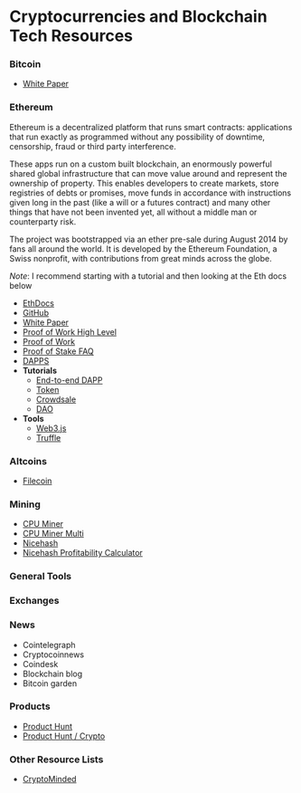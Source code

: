 # Cryptocurrencies and Blockchain Tech Resources


### Bitcoin
 - [White Paper](https://bitcoin.org/bitcoin.pdf)

### Ethereum
Ethereum is a  decentralized platform that runs smart contracts: applications that run exactly as programmed without any possibility of downtime, censorship, fraud or third party interference.

These apps run on a custom built  blockchain, an enormously powerful shared global infrastructure that can move value around and represent the ownership of property. This enables developers to create markets, store registries of debts or promises, move funds in accordance with instructions given long in the past (like a will or a futures contract) and many other things that have not been invented yet, all without a middle man or counterparty risk.

The project was bootstrapped via an ether pre-sale during August 2014 by fans all around the world. It is developed by the  Ethereum Foundation, a Swiss nonprofit, with contributions from great minds across the globe.

_Note_: I recommend starting with a tutorial and then looking at the Eth docs below
 - [EthDocs](http://ethdocs.org/en/latest/introduction/index.html)
 - [GitHub](https://github.com/ethereum)
 - [White Paper](https://github.com/ethereum/wiki/wiki/White-Paper)
 - [Proof of Work High Level](https://ethereum.stackexchange.com/questions/14/what-proof-of-work-function-does-ethereum-use)
 - [Proof of Work](https://github.com/ethereum/wiki/wiki/Ethash)
 - [Proof of Stake FAQ](https://github.com/ethereum/wiki/wiki/Proof-of-Stake-FAQ)
 - [DAPPS](https://dapps.ethercasts.com/)
 - **Tutorials**
    - [End-to-end DAPP](https://medium.com/@mvmurthy/full-stack-hello-world-voting-ethereum-dapp-tutorial-part-1-40d2d0d807c2)
    - [Token](https://www.ethereum.org/token)
    - [Crowdsale](https://www.ethereum.org/crowdsale)
    - [DAO](https://www.ethereum.org/dao)
 - **Tools**
    - [Web3.js](http://ethdocs.org/en/latest/connecting-to-clients/web3.js/)
    - [Truffle](http://truffleframework.com/)



### Altcoins
 - [Filecoin](https://filecoin.io/)

### Mining
 - [CPU Miner](https://github.com/pooler/cpuminer)
 - [CPU Miner Multi](https://github.com/tpruvot/cpuminer-multi)
 - [Nicehash](https://www.nicehash.com)
 - [Nicehash Profitability Calculator](https://www.nicehash.com/?p=calc)

### General Tools


### Exchanges


### News
 - Cointelegraph
 - Cryptocoinnews
 - Coindesk
 - Blockchain blog
 - Bitcoin garden


### Products
 - [Product Hunt](https://www.producthunt.com)
 - [Product Hunt / Crypto](https://www.producthunt.com/topics/cryptocurrencies)

### Other Resource Lists
 - [CryptoMinded](https://cryptominded.com/)
